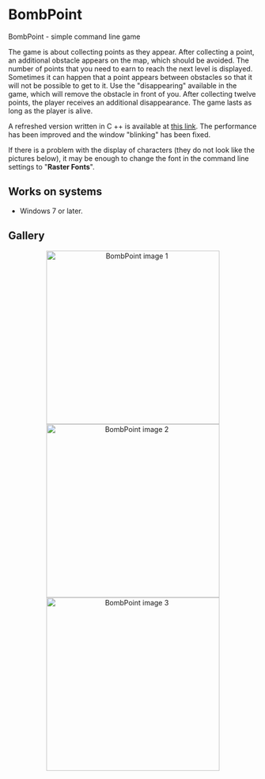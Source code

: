 # BombPoint
 BombPoint - simple command line game  
 
  The game is about collecting points as they appear. After collecting a point, an additional obstacle appears on the map, which should be avoided. The number of points that you need to earn to reach the next level is displayed. Sometimes it can happen that a point appears between obstacles so that it will not be possible to get to it. Use the "disappearing" available in the game, which will remove the obstacle in front of you. After collecting twelve points, the player receives an additional disappearance. The game lasts as long as the player is alive.  
  
  A refreshed version written in C ++ is available at [this link](https://gmika.pl/cpp.html). The performance has been improved and the window "blinking" has been fixed.
  
  If there is a problem with the display of characters (they do not look like the pictures below), it may be enough to change the font in the command line settings to "**Raster Fonts**".
  
## Works on systems
- Windows 7 or later.

## Gallery

<p align="center">
 <img width="350" src="https://gmika.pl/img_gallery/BombPoint_0.jpg" alt="BombPoint image 1">
 <img width="350" src="https://gmika.pl/img_gallery/BombPoint_1.jpg" alt="BombPoint image 2">
 <img width="350" src="https://gmika.pl/img_gallery/BombPoint_2.jpg" alt="BombPoint image 3">
</p>
